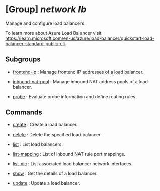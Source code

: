 # [Group] _network lb_

Manage and configure load balancers.

To learn more about Azure Load Balancer visit https://learn.microsoft.com/en-us/azure/load-balancer/quickstart-load-balancer-standard-public-cli.

## Subgroups

- [frontend-ip](/Commands/network/lb/frontend-ip/readme.md)
: Manage frontend IP addresses of a load balancer.

- [inbound-nat-pool](/Commands/network/lb/inbound-nat-pool/readme.md)
: Manage inbound NAT address pools of a load balancer.

- [probe](/Commands/network/lb/probe/readme.md)
: Evaluate probe information and define routing rules.

## Commands

- [create](/Commands/network/lb/_create.md)
: Create a load balancer.

- [delete](/Commands/network/lb/_delete.md)
: Delete the specified load balancer.

- [list](/Commands/network/lb/_list.md)
: List load balancers.

- [list-mapping](/Commands/network/lb/_list-mapping.md)
: List of inbound NAT rule port mappings.

- [list-nic](/Commands/network/lb/_list-nic.md)
: List associated load balancer network interfaces.

- [show](/Commands/network/lb/_show.md)
: Get the details of a load balancer.

- [update](/Commands/network/lb/_update.md)
: Update a load balancer.
